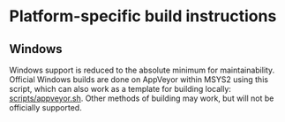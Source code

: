 
# Platform-specific build instructions

## Windows

Windows support is reduced to the absolute minimum for maintainability.
Official Windows builds are done on AppVeyor within MSYS2 using this script, which can also work as a template for building locally: [scripts/appveyor.sh](../scripts/appveyor.sh).
Other methods of building may work, but will not be officially supported.
